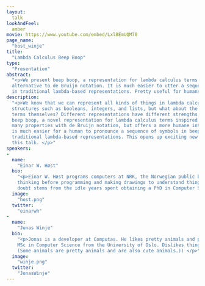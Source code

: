 ```yaml
---
layout:
  talk
lookAndFeel: 
  amber
movie: https://www.youtube.com/embed/Lxl8EmUQM70
page_name:
  "host_winje"
title:
  "Lambda Calculus Beep Boop"
type:
  "Presentation"
abstract:
  "<p>We present beep boop, a representation for lambda calculus terms inspired by sound. It is a humane
  alternative to de Bruijn notation. It is much easier to utter a sequence of symbols in beep boop than
  in traditional lambda-based representations. Pretty useful for humans! </p>"
description:
  "<p>We know that we can represent all kinds of things in lambda calculus, including sophisticated data
  structures such as booleans, integers, and lists, but what about the representation of the lambda calculus
  terms themselves? Different representations have different strengths and weaknesses. In this talk we present
  beep boop, a novel representation for lambda calculus terms inspired by sound. It is derived from and shares
  many properties with de Bruijn notation, but offers a more humane interface to calculation. For instance, it
  is much easier for a human to pronounce a sequence of symbols in beep boop (effectively sounds) than in
  traditional lambda-based representations. This opens up exciting new possibilities that we’ll explore in
  this talk. </p>"
speakers:
-
  name:
    "Einar W. Høst"
  bio:
    "<p>Einar W. Høst programs computers at NRK, the Norwegian public broadcaster. His heretic views include
    thinking before programming and making drawings to understand things better. This arrogant mindset no
    doubt stems from the idle years spent obtaining a PhD in Computer Science from the University of Oslo. </p>"
  image:
    "host.png"
  twitter:
    "einarwh"
-
  name:
    "Jonas Winje"
  bio:
    "<p>Jonas is a developer at Computas. He likes pretty animals and programming languages, and has an 
    MSc in Computer Science from the University of Oslo. Dislikes things. (Also likes cute animals. 
    (Some animals are pretty animals and are also cute animals.)) </p>"
  image:
    "winje.png"
  twitter:
    "JonasWinje"
---
```

